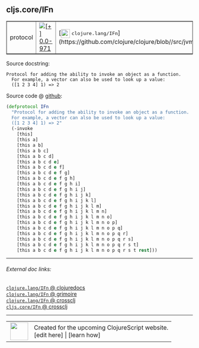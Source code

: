 ## cljs.core/IFn



 <table border="1">
<tr>
<td>protocol</td>
<td><a href="https://github.com/cljsinfo/cljs-api-docs/tree/0.0-971"><img valign="middle" alt="[+] 0.0-971" title="Added in 0.0-971" src="https://img.shields.io/badge/+-0.0--971-lightgrey.svg"></a> </td>
<td>
[<img height="24px" valign="middle" src="http://i.imgur.com/1GjPKvB.png"> <samp>clojure.lang/IFn</samp>](https://github.com/clojure/clojure/blob//src/jvm/clojure/lang/IFn.java)
</td>
</tr>
</table>







Source docstring:

```
Protocol for adding the ability to invoke an object as a function.
  For example, a vector can also be used to look up a value:
  ([1 2 3 4] 1) => 2
```


Source code @ [github](https://github.com/clojure/clojurescript/blob/r1.7.170/src/main/cljs/cljs/core.cljs#L424-L450):

```clj
(defprotocol IFn
  "Protocol for adding the ability to invoke an object as a function.
  For example, a vector can also be used to look up a value:
  ([1 2 3 4] 1) => 2"
  (-invoke
    [this]
    [this a]
    [this a b]
    [this a b c]
    [this a b c d]
    [this a b c d e]
    [this a b c d e f]
    [this a b c d e f g]
    [this a b c d e f g h]
    [this a b c d e f g h i]
    [this a b c d e f g h i j]
    [this a b c d e f g h i j k]
    [this a b c d e f g h i j k l]
    [this a b c d e f g h i j k l m]
    [this a b c d e f g h i j k l m n]
    [this a b c d e f g h i j k l m n o]
    [this a b c d e f g h i j k l m n o p]
    [this a b c d e f g h i j k l m n o p q]
    [this a b c d e f g h i j k l m n o p q r]
    [this a b c d e f g h i j k l m n o p q r s]
    [this a b c d e f g h i j k l m n o p q r s t]
    [this a b c d e f g h i j k l m n o p q r s t rest]))
```

<!--
Repo - tag - source tree - lines:

 <pre>
clojurescript @ r1.7.170
└── src
    └── main
        └── cljs
            └── cljs
                └── <ins>[core.cljs:424-450](https://github.com/clojure/clojurescript/blob/r1.7.170/src/main/cljs/cljs/core.cljs#L424-L450)</ins>
</pre>

-->

---



###### External doc links:

[`clojure.lang/IFn` @ clojuredocs](http://clojuredocs.org/clojure.lang/IFn)<br>
[`clojure.lang/IFn` @ grimoire](http://conj.io/store/v1/org.clojure/clojure/1.7.0-beta3/clj/clojure.lang/IFn/)<br>
[`clojure.lang/IFn` @ crossclj](http://crossclj.info/fun/clojure.lang/IFn.html)<br>
[`cljs.core/IFn` @ crossclj](http://crossclj.info/fun/cljs.core.cljs/IFn.html)<br>

---

 <table>
<tr><td>
<img valign="middle" align="right" width="48px" src="http://i.imgur.com/Hi20huC.png">
</td><td>
Created for the upcoming ClojureScript website.<br>
[edit here] | [learn how]
</td></tr></table>

[edit here]:https://github.com/cljsinfo/cljs-api-docs/blob/master/cljsdoc/cljs.core/IFn.cljsdoc
[learn how]:https://github.com/cljsinfo/cljs-api-docs/wiki/cljsdoc-files

<!--

This information was too distracting to show to readers, but I'll leave it
commented here since it is helpful to:

- pretty-print the data used to generate this document
- and show how to retrieve that data



The API data for this symbol:

```clj
{:ns "cljs.core",
 :name "IFn",
 :history [["+" "0.0-971"]],
 :type "protocol",
 :full-name-encode "cljs.core/IFn",
 :source {:code "(defprotocol IFn\n  \"Protocol for adding the ability to invoke an object as a function.\n  For example, a vector can also be used to look up a value:\n  ([1 2 3 4] 1) => 2\"\n  (-invoke\n    [this]\n    [this a]\n    [this a b]\n    [this a b c]\n    [this a b c d]\n    [this a b c d e]\n    [this a b c d e f]\n    [this a b c d e f g]\n    [this a b c d e f g h]\n    [this a b c d e f g h i]\n    [this a b c d e f g h i j]\n    [this a b c d e f g h i j k]\n    [this a b c d e f g h i j k l]\n    [this a b c d e f g h i j k l m]\n    [this a b c d e f g h i j k l m n]\n    [this a b c d e f g h i j k l m n o]\n    [this a b c d e f g h i j k l m n o p]\n    [this a b c d e f g h i j k l m n o p q]\n    [this a b c d e f g h i j k l m n o p q r]\n    [this a b c d e f g h i j k l m n o p q r s]\n    [this a b c d e f g h i j k l m n o p q r s t]\n    [this a b c d e f g h i j k l m n o p q r s t rest]))",
          :title "Source code",
          :repo "clojurescript",
          :tag "r1.7.170",
          :filename "src/main/cljs/cljs/core.cljs",
          :lines [424 450]},
 :methods [{:name "-invoke",
            :signature ["[this]"
                        "[this a]"
                        "[this a b]"
                        "[this a b c]"
                        "[this a b c d]"
                        "[this a b c d e]"
                        "[this a b c d e f]"
                        "[this a b c d e f g]"
                        "[this a b c d e f g h]"
                        "[this a b c d e f g h i]"
                        "[this a b c d e f g h i j]"
                        "[this a b c d e f g h i j k]"
                        "[this a b c d e f g h i j k l]"
                        "[this a b c d e f g h i j k l m]"
                        "[this a b c d e f g h i j k l m n]"
                        "[this a b c d e f g h i j k l m n o]"
                        "[this a b c d e f g h i j k l m n o p]"
                        "[this a b c d e f g h i j k l m n o p q]"
                        "[this a b c d e f g h i j k l m n o p q r]"
                        "[this a b c d e f g h i j k l m n o p q r s]"
                        "[this a b c d e f g h i j k l m n o p q r s t]"
                        "[this a b c d e f g h i j k l m n o p q r s t rest]"],
            :docstring nil}],
 :full-name "cljs.core/IFn",
 :clj-symbol "clojure.lang/IFn",
 :docstring "Protocol for adding the ability to invoke an object as a function.\n  For example, a vector can also be used to look up a value:\n  ([1 2 3 4] 1) => 2"}

```

Retrieve the API data for this symbol:

```clj
;; from Clojure REPL
(require '[clojure.edn :as edn])
(-> (slurp "https://raw.githubusercontent.com/cljsinfo/cljs-api-docs/catalog/cljs-api.edn")
    (edn/read-string)
    (get-in [:symbols "cljs.core/IFn"]))
```

-->
